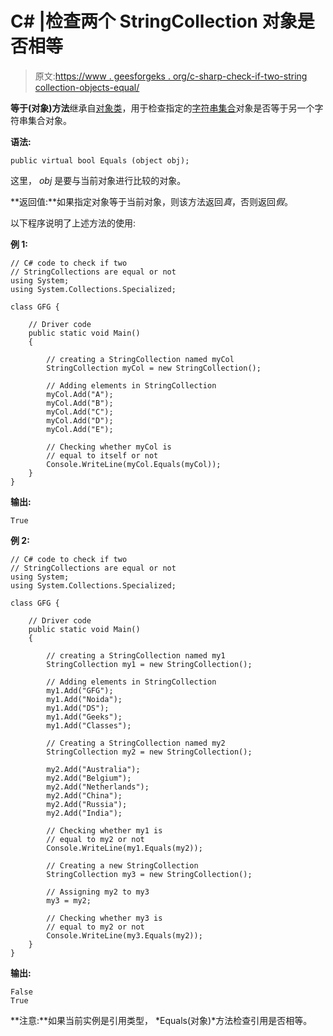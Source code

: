 # C# |检查两个 StringCollection 对象是否相等

> 原文:[https://www . geesforgeks . org/c-sharp-check-if-two-string collection-objects-equal/](https://www.geeksforgeeks.org/c-sharp-check-if-two-stringcollection-objects-are-equal/)

**等于(对象)方法**继承自[对象类](https://www.geeksforgeeks.org/c-object-class/)，用于检查指定的[字符串集合](https://www.geeksforgeeks.org/c-stringcollection-class/)对象是否等于另一个字符串集合对象。

**语法:**

```
public virtual bool Equals (object obj);
```

这里， *obj* 是要与当前对象进行比较的对象。

**返回值:**如果指定对象等于当前对象，则该方法返回*真*，否则返回*假*。

以下程序说明了上述方法的使用:

**例 1:**

```
// C# code to check if two
// StringCollections are equal or not
using System;
using System.Collections.Specialized;

class GFG {

    // Driver code
    public static void Main()
    {

        // creating a StringCollection named myCol
        StringCollection myCol = new StringCollection();

        // Adding elements in StringCollection
        myCol.Add("A");
        myCol.Add("B");
        myCol.Add("C");
        myCol.Add("D");
        myCol.Add("E");

        // Checking whether myCol is
        // equal to itself or not
        Console.WriteLine(myCol.Equals(myCol));
    }
}
```

**输出:**

```
True

```

**例 2:**

```
// C# code to check if two
// StringCollections are equal or not
using System;
using System.Collections.Specialized;

class GFG {

    // Driver code
    public static void Main()
    {

        // creating a StringCollection named my1
        StringCollection my1 = new StringCollection();

        // Adding elements in StringCollection
        my1.Add("GFG");
        my1.Add("Noida");
        my1.Add("DS");
        my1.Add("Geeks");
        my1.Add("Classes");

        // Creating a StringCollection named my2
        StringCollection my2 = new StringCollection();

        my2.Add("Australia");
        my2.Add("Belgium");
        my2.Add("Netherlands");
        my2.Add("China");
        my2.Add("Russia");
        my2.Add("India");

        // Checking whether my1 is
        // equal to my2 or not
        Console.WriteLine(my1.Equals(my2));

        // Creating a new StringCollection
        StringCollection my3 = new StringCollection();

        // Assigning my2 to my3
        my3 = my2;

        // Checking whether my3 is
        // equal to my2 or not
        Console.WriteLine(my3.Equals(my2));
    }
}
```

**输出:**

```
False
True

```

**注意:**如果当前实例是引用类型， *Equals(对象)*方法检查引用是否相等。